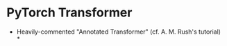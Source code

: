 # PyTorch Transformer

* Heavily-commented "Annotated Transformer" (cf. A. M. Rush's tutorial) *



